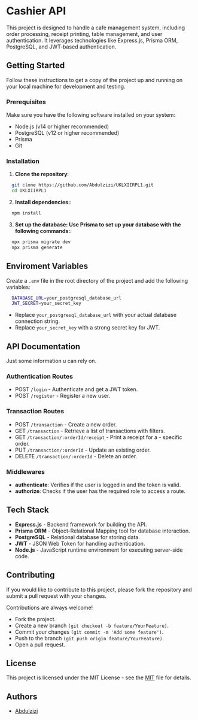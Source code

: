 
# Cashier API

This project is designed to handle a cafe management system, including order processing, receipt printing, table management, and user authentication. It leverages technologies like Express.js, Prisma ORM, PostgreSQL, and JWT-based authentication.


## Getting Started

Follow these instructions to get a copy of the project up and running on your local machine for development and testing.

### Prerequisites
Make sure you have the following software installed on your system:

- Node.js (v14 or higher recommended)
- PostgreSQL (v12 or higher recommended)
- Prisma
- Git
### Installation

1. **Clone the repository**:

```bash
  git clone https://github.com/Abdulzizi/UKLXIIRPL1.git
  cd UKLXIIRPL1
```

2. **Install dependencies:**:

```bash
  npm install
```

3. **Set up the database: Use Prisma to set up your database with the following commands:**:

```bash
  npx prisma migrate dev
  npx prisma generate
```

## Enviroment Variables
Create a `.env` file in the root directory of the project and add the following variables:

```bash
  DATABASE_URL=your_postgresql_database_url
  JWT_SECRET=your_secret_key
```

- Replace `your_postgresql_database_url` with your actual database connection string.
- Replace `your_secret_key` with a strong secret key for JWT.

## API Documentation

Just some information u can rely on.

### **Authentication Routes**

- POST `/login` - Authenticate and get a JWT token.
- POST `/register` - Register a new user.

### **Transaction Routes**

- POST `/transaction` - Create a new order.
- GET `/transaction` - Retrieve a list of transactions with filters.
- GET `/transaction/:orderId/receipt` - Print a receipt for a - specific order.
- PUT `/transaction/:orderId` - Update an existing order.
- DELETE `/transaction/:orderId` - Delete an order.

### **Middlewares**

- **authenticate**: Verifies if the user is logged in and the token is valid.
- **authorize**: Checks if the user has the required role to access a route.

## Tech Stack

- **Express.js** - Backend framework for building the API.
- **Prisma ORM** - Object-Relational Mapping tool for database interaction.
- **PostgreSQL** - Relational database for storing data.
- **JWT** - JSON Web Token for handling authentication.
- **Node.js** - JavaScript runtime environment for executing server-side code.

## Contributing

If you would like to contribute to this project, please fork the repository and submit a pull request with your changes.

Contributions are always welcome!

-  Fork the project.
-  Create a new branch `(git checkout -b feature/YourFeature)`.
-  Commit your changes `(git commit -m 'Add some feature')`.
-  Push to the branch `(git push origin feature/YourFeature)`.
-  Open a pull request.

## License

This project is licensed under the MIT License - see the 
[MIT](https://choosealicense.com/licenses/mit/)
file for details.


## Authors

- [Abdulzizi](https://www.github.com/Abdulzizi)
